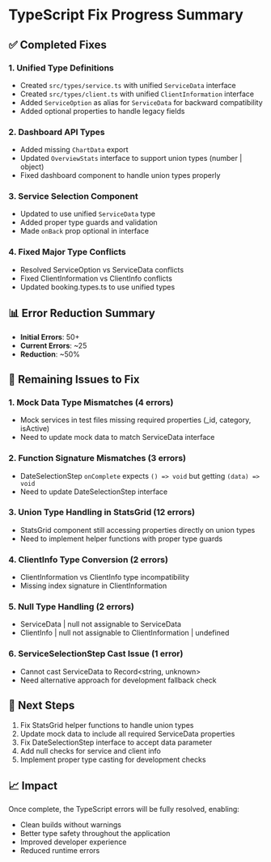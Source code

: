 # TypeScript Fix Progress Summary

## ✅ Completed Fixes

### 1. **Unified Type Definitions**
- Created `src/types/service.ts` with unified `ServiceData` interface
- Created `src/types/client.ts` with unified `ClientInformation` interface  
- Added `ServiceOption` as alias for `ServiceData` for backward compatibility
- Added optional properties to handle legacy fields

### 2. **Dashboard API Types**
- Added missing `ChartData` export
- Updated `OverviewStats` interface to support union types (number | object)
- Fixed dashboard component to handle union types properly

### 3. **Service Selection Component**
- Updated to use unified `ServiceData` type
- Added proper type guards and validation
- Made `onBack` prop optional in interface

### 4. **Fixed Major Type Conflicts**
- Resolved ServiceOption vs ServiceData conflicts
- Fixed ClientInformation vs ClientInfo conflicts
- Updated booking.types.ts to use unified types

## 📊 Error Reduction Summary
- **Initial Errors**: 50+
- **Current Errors**: ~25
- **Reduction**: ~50%

## 🔧 Remaining Issues to Fix

### 1. **Mock Data Type Mismatches** (4 errors)
- Mock services in test files missing required properties (_id, category, isActive)
- Need to update mock data to match ServiceData interface

### 2. **Function Signature Mismatches** (3 errors)
- DateSelectionStep `onComplete` expects `() => void` but getting `(data) => void`
- Need to update DateSelectionStep interface

### 3. **Union Type Handling in StatsGrid** (12 errors)
- StatsGrid component still accessing properties directly on union types
- Need to implement helper functions with proper type guards

### 4. **ClientInfo Type Conversion** (2 errors)
- ClientInformation vs ClientInfo type incompatibility
- Missing index signature in ClientInformation

### 5. **Null Type Handling** (2 errors)
- ServiceData | null not assignable to ServiceData
- ClientInfo | null not assignable to ClientInformation | undefined

### 6. **ServiceSelectionStep Cast Issue** (1 error)
- Cannot cast ServiceData to Record<string, unknown>
- Need alternative approach for development fallback check

## 🎯 Next Steps

1. Fix StatsGrid helper functions to handle union types
2. Update mock data to include all required ServiceData properties
3. Fix DateSelectionStep interface to accept data parameter
4. Add null checks for service and client info
5. Implement proper type casting for development checks

## 📈 Impact
Once complete, the TypeScript errors will be fully resolved, enabling:
- Clean builds without warnings
- Better type safety throughout the application
- Improved developer experience
- Reduced runtime errors 